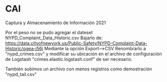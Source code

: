 # CAI
Captura y Almacenamiento de Información 2021

Por el peso no se pudo agregar el dateset NYPD_Complaint_Data_Historic.csv
Bajarlo de:
https://data.cityofnewyork.us/Public-Safety/NYPD-Complaint-Data-Historic/qgea-i56i
Mediante la opción Export-->CSV
Renombrarlo a "nypd_crimes.csv" y modificar su ubicación en el archivo de configuración de Logstash "crimes.elastic.logstash.conf" de ser necesario.

También subimos un archivo con menos registros como demostración "nypd_tail.csv"
